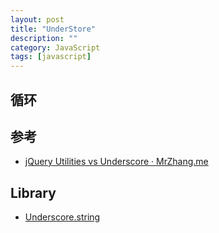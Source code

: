 ```yaml
---
layout: post
title: "UnderStore"
description: ""
category: JavaScript
tags: [javascript]
--- 
```

## 循环

## 参考

- [jQuery Utilities vs Underscore · MrZhang.me](http://mrzhang.me/blog/jquery-utilities-vs-underscore.html)

## Library

- [Underscore.string](http://epeli.github.io/underscore.string/)

